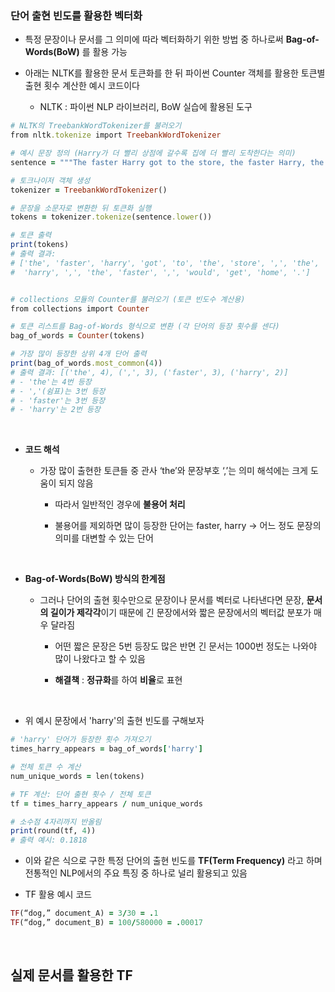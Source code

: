 ### 단어 출현 빈도를 활용한 벡터화

-  특정 문장이나 문서를 그 의미에 따라 벡터화하기 위한 방법 중 하나로써 **Bag-of-Words(BoW)** 를 활용 가능 

- 아래는 NLTK를 활용한 문서 토큰화를 한 뒤 파이썬 Counter 객체를 활용한 토큰별 출현 횟수 계산한 예시 코드이다

    - NLTK : 파이썬 NLP 라이브러리, BoW 실습에 활용된 도구 

```ruby
# NLTK의 TreebankWordTokenizer를 불러오기
from nltk.tokenize import TreebankWordTokenizer  

# 예시 문장 정의 (Harry가 더 빨리 상점에 갈수록 집에 더 빨리 도착한다는 의미)
sentence = """The faster Harry got to the store, the faster Harry, the faster, would get home."""

# 토크나이저 객체 생성
tokenizer = TreebankWordTokenizer()

# 문장을 소문자로 변환한 뒤 토큰화 실행
tokens = tokenizer.tokenize(sentence.lower())

# 토큰 출력
print(tokens)
# 출력 결과:
# ['the', 'faster', 'harry', 'got', 'to', 'the', 'store', ',', 'the', 'faster',
#  'harry', ',', 'the', 'faster', ',', 'would', 'get', 'home', '.']


# collections 모듈의 Counter를 불러오기 (토큰 빈도수 계산용)
from collections import Counter  

# 토큰 리스트를 Bag-of-Words 형식으로 변환 (각 단어의 등장 횟수를 센다)
bag_of_words = Counter(tokens)

# 가장 많이 등장한 상위 4개 단어 출력
print(bag_of_words.most_common(4))
# 출력 결과: [('the', 4), (',', 3), ('faster', 3), ('harry', 2)]
# - 'the'는 4번 등장
# - ','(쉼표)는 3번 등장
# - 'faster'는 3번 등장
# - 'harry'는 2번 등장
```
<br/>

- **코드 해석**

    - 가장 많이 출현한 토큰들 중 관사 ‘the’와 문장부호 ‘,’는 의미 해석에는 크게 도움이 되지 않음
 
        - 따라서 일반적인 경우에 **불용어 처리** 
     
        - 불용어를 제외하면 많이 등장한 단어는 faster, harry ->  어느 정도 문장의 의미를 대변할 수 있는 단어

<br/>

- **Bag-of-Words(BoW) 방식의 한계점**

    - 그러나 단어의 출현 횟수만으로 문장이나 문서를 벡터로 나타낸다면 문장, **문서의 길이가 제각각**이기 때문에 긴 문장에서와 짧은 문장에서의 벡터값 분포가 매우 달라짐
 
        - 어떤 짧은 문장은 5번 등장도 많은 반면 긴 문서는 1000번 정도는 나와야 많이 나왔다고 할  수 있음
     
        - **해결책** : **정규화**를 하여 **비율**로 표현

<br/>

- 위 예시 문장에서 'harry'의 출현 빈도를 구해보자

```ruby
# 'harry' 단어가 등장한 횟수 가져오기
times_harry_appears = bag_of_words['harry']

# 전체 토큰 수 계산
num_unique_words = len(tokens)

# TF 계산: 단어 출현 횟수 / 전체 토큰 
tf = times_harry_appears / num_unique_words

# 소수점 4자리까지 반올림
print(round(tf, 4))
# 출력 예시: 0.1818
```

- 이와 같은 식으로 구한 특정 단어의 출현 빈도를 **TF(Term Frequency)** 라고 하며 전통적인 NLP에서의 주요 특징 중 하나로 널리 활용되고 있음 

- TF 활용 예시 코드

```ruby
TF(“dog,” document_A) = 3/30 = .1
TF(“dog,” document_B) = 100/580000 = .00017
```

<br/>

## 실제 문서를 활용한 TF 
























































